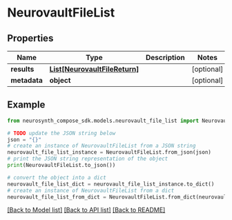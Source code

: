 # NeurovaultFileList


## Properties

Name | Type | Description | Notes
------------ | ------------- | ------------- | -------------
**results** | [**List[NeurovaultFileReturn]**](NeurovaultFileReturn.md) |  | [optional] 
**metadata** | **object** |  | [optional] 

## Example

```python
from neurosynth_compose_sdk.models.neurovault_file_list import NeurovaultFileList

# TODO update the JSON string below
json = "{}"
# create an instance of NeurovaultFileList from a JSON string
neurovault_file_list_instance = NeurovaultFileList.from_json(json)
# print the JSON string representation of the object
print(NeurovaultFileList.to_json())

# convert the object into a dict
neurovault_file_list_dict = neurovault_file_list_instance.to_dict()
# create an instance of NeurovaultFileList from a dict
neurovault_file_list_from_dict = NeurovaultFileList.from_dict(neurovault_file_list_dict)
```
[[Back to Model list]](../README.md#documentation-for-models) [[Back to API list]](../README.md#documentation-for-api-endpoints) [[Back to README]](../README.md)


